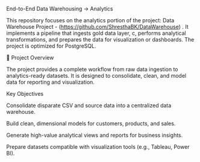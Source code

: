 End-to-End Data Warehousing → Analytics

This repository focuses on the analytics portion of the project: Data Warehouse Project - (https://github.com/ShresthaBK/DataWarehouse)
. It implements a pipeline that ingests gold data layer, c, performs analytical transformations, and prepares the data for visualization or dashboards. The project is optimized for PostgreSQL.

🧭 Project Overview

The project provides a complete workflow from raw data ingestion to analytics-ready datasets. It is designed to consolidate, clean, and model data for reporting and visualization.

Key Objectives

Consolidate disparate CSV and source data into a centralized data warehouse.

Build clean, dimensional models for customers, products, and sales.

Generate high-value analytical views and reports for business insights.

Prepare datasets compatible with visualization tools (e.g., Tableau, Power BI).

